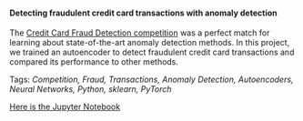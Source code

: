 #### Detecting fraudulent credit card transactions with anomaly detection

The [Credit Card Fraud Detection competition](https://www.kaggle.com/mlg-ulb/creditcardfraud) was a perfect match for learning about state-of-the-art anomaly detection methods. In this project, we trained an autoencoder to detect fraudulent credit card transactions and compared its performance to other methods.

Tags: *Competition, Fraud, Transactions, Anomaly Detection, Autoencoders, Neural Networks, Python, sklearn, PyTorch*

[Here is the Jupyter Notebook](https://nbviewer.jupyter.org/github/polakowo/mlprojects/blob/master/credit-card-fraud-detection/credit-card-fraud-detection.ipynb)

